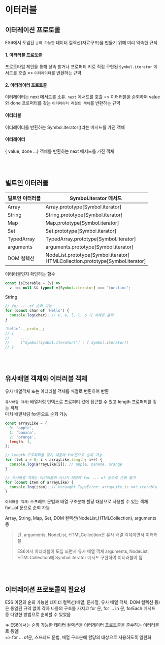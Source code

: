 # 이터러블

## 이터레이션 프로토콜

ES6에서 도입된 `순회 가능한` 데이터 컬렉션(자료구조)을 만들기 위해 미리 약속한 규칙

#### 1. 이터러블 프로토콜

프로토타입 체인을 통해 상속 받거나 프로퍼티 키로 직접 구현된 `Symbol.iterator` 메서드를 호출 => `이터레이터`를 반환하는 규약

#### 2. 이터레이터 프로토콜

이터레이터는 next 메서드를 소유. `next` 메서드를 호출 => 이터러블을 순회하며 value와 done 프로퍼티를 갖는 `이터레이터 리절트 객체`를 반환하는 규약

#### 이터러블

이터레이터를 반환하는 Symbol.iterator()라는 메서드를 가진 객체

#### 이터레이터

{ value, done ...} 객체를 반환하는 next 메서드를 가진 객체

<br/>
<br/>

## 빌트인 이터러블

| 빌트인 이터러블 | Symbol.iterator 메서드                                                             |
| --------------- | ---------------------------------------------------------------------------------- |
| Array           | Array.prototype[Symbol.iterator]                                                   |
| String          | String.prototype[Symbol.iterator]                                                  |
| Map             | Map.prototype[Symbol.iterator]                                                     |
| Set             | Set.prototype[Symbol.iterator]                                                     |
| TypedArray      | TypedArray.prototype[Symbol.iterator]                                              |
| arguments       | arguments.prototype[Symbol.iterator]                                               |
| DOM 컬렉션      | NodeList.prototype[Symbol.iterator] <br/>HTMLCollection.prototype[Symbol.iterator] |

이터러블인지 확인하는 함수

```javascript
const isIterable = (v) =>
  v !== null && typeof v[Symbol.iterator] === 'function';
```

String

```javascript
// for ... of 순회 가능
for (const char of 'Hello') {
  console.log(char); // H, e, l, l, o 가 차례로 출력
}
```

```javascript
'hello'.__proto__;
// {
//     ...,
//     ["Symbol(Symbol.iterator)"] : f Symbol.iterator()
// }
```

<br/>
<br/>

## 유사배열 객체와 이터러블 객체

유사 배열객체 또는 이터러블 객체를 배열로 변환하여 반환

`유사배열 객체`: 배열처럼 인덱스로 프로퍼티 값에 접근할 수 있고 length 프로퍼티를 갖는 객체  
마치 배열처럼 for문으로 순회 가능

```javascript
const arrayLike = {
  0: 'apple',
  1: 'banana',
  2: 'orange',
  length: 3,
};
```

```javascript
// length 프로퍼티를 갖기 때문에 for문으로 순회 가능
for (let i = 0; i < arrayLike.length; i++) {
  console.log(arrayLike[i]); // apple, banana, orange
}
```

```javascript
// 유사배열 객체는 이터러블이 아니기 때문에 for ... of 문으로 순회 불가
for (const item of arrayLike) {
  console.log(item); // Uncaught TypeError: arrayLike is not iterable
}
```

`이터러블 객체`: 스프레드 문법과 배열 구조분해 할당 대상으로 사용할 수 있는 객체  
for...of 문으로 순회 가능

Array, String, Map, Set, DOM 컬렉션(NodeList,HTMLCollection), arguments 등

> 단, arguments, NodeList, HTMLCollection은 유사 배열 객체이면서 이터러블
>
> ES6에서 이터러블이 도입 되면서 유사 배열 객체 arguments, NodeList, HTMLCollection에 Symbol.iterator 메서드 구현하여 이터러블이 됨

<br/>
<br/>

## 이터레이션 프로토콜의 필요성

ES6 이전의 순회 가능한 데이터 컬렉션(배열, 문자열, 유사 배열 객체, DOM 컬렉션 등)은 통일된 규약 없이 각자 나름의 구조를 가지고 for 문, for ... in 문, forEach 메서드 등 다양한 방법으로 순회할 수 있었음

=> ES6에서는 순회 가능한 데이터 컬렉션을 이터레이터 프로토콜을 준수하는 이터러블로 통일!  
=> for ... of문, 스프레드 문법, 배열 구조분해 할당의 대상으로 사용하도록 일원화
